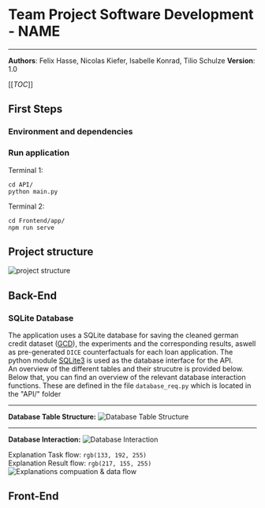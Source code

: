 # Team Project Software Development - NAME

---

**Authors**: Felix Hasse, Nicolas Kiefer, Isabelle Konrad, Tilio Schulze
**Version**: 1.0

[[_TOC_]]

## First Steps

### Environment and dependencies

### Run application

Terminal 1:
```shell
cd API/
python main.py
```

Terminal 2:
```shell
cd Frontend/app/
npm run serve
```

## Project structure

![project structure](/uploads/47aa8caab144de1185aaf9e9fa3f06b5/image.png)

## Back-End

### SQLite Database

The application uses a SQLite database for saving the cleaned german credit dataset ([GCD](https://archive.ics.uci.edu/ml/datasets/Statlog+%28German+Credit+Data%29)), the experiments and the corresponding results, aswell as pre-generated `DICE` counterfactuals for each loan application. The python module [SQLite3](https://docs.python.org/3.8/library/sqlite3.html) is used as the database interface for the API.
\
An overview of the different tables and their strucutre is provided below. Below that, you can find an overview of the relevant database interaction functions. These are defined in the file `database_req.py` which is located in the "API/" folder
___

**Database Table Structure:**
![Database Table Structure](/uploads/4ad0c44ad40601306c83409a1cda3c51/image.png)
___

**Database Interaction:**
![Database Interaction](/uploads/99f6e1cf809f3b982885bb8aa803fe5a/image.png)

Explanation Task flow: `rgb(133, 192, 255)`\
Explanation Result flow: `rgb(217, 155, 255)`
![Explanations compuation & data flow](/uploads/164a51e39b282a5dcd504bbb3997e6d4/Api_Explainer_Flow.jpg)

## Front-End

